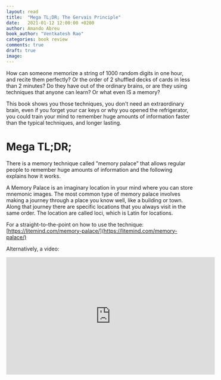 ```yaml
---
layout: read
title:  "Mega TL;DR; The Gervais Principle"
date:   2021-01-12 12:00:00 +0200
author: Amando Abreu
book_author: "Ventkatesh Rao"
categories: book review
comments: true
draft: true
image:
---
```

How can someone memorize a string of 1000 random digits in one hour, and recite them perfectly? Or the order of 2 shuffled decks of cards in less than 2 minutes? Do they have out of the ordinary brains, or are they using techniques that anyone can learn? Or what even IS a memory?

This book shows you those techniques, you don't need an extraordinary brain, even if you forget your car keys or why you opened the refrigerator, you could train your mind to remember huge amounts of information faster than the typical techniques, and longer lasting.

# Mega TL;DR;
There is a memory technique called "memory palace" that allows regular people to remember huge amounts of information and the following explains how it works.

A Memory Palace is an imaginary location in your mind where you can store mnemonic images. The most common type of memory palace involves making a journey through a place you know well, like a building or town. Along that journey there are specific locations that you always visit in the same order. The location are called loci, which is Latin for locations.

For a straight-to-the-point on how to use the technique: [https://litemind.com/memory-palace/](https://litemind.com/memory-palace/)

Alternatively, a video:

<iframe width="560" height="315" src="https://www.youtube.com/embed/hl7CtMwIyU0" frameborder="0" allow="accelerometer; autoplay; clipboard-write; encrypted-media; gyroscope; picture-in-picture" allowfullscreen></iframe>
